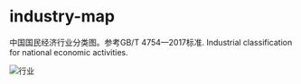 # industry-map
 中国国民经济行业分类图。参考GB/T 4754—2017标准. Industrial classification for national economic activities.

![行业](https://user-images.githubusercontent.com/2270240/93288199-ea74ae00-f80d-11ea-998a-069dfdee39b5.jpg)
